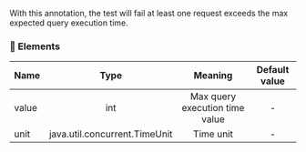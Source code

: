 With this annotation, the test will fail at least one request exceeds the max expected query execution time.

### :wrench: Elements 
|Name      |Type                          | Meaning                       | Default value  |
| -------- |:----------------------------:|:-----------------------------:|:--------------:|
| value    | int                          |Max query execution time value |      -         |
| unit     | java.util.concurrent.TimeUnit|Time unit                      |      -         |